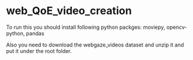 # web_QoE_video_creation
To run this you should install following python packges: moviepy, opencv-python, pandas

Also you need to download the webgaze_videos dataset and unzip it and put it under the root folder.
